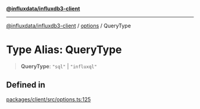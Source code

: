 [**@influxdata/influxdb3-client**](../../index.md)

***

[@influxdata/influxdb3-client](../../modules.md) / [options](../index.md) / QueryType

# Type Alias: QueryType

> **QueryType**: `"sql"` \| `"influxql"`

## Defined in

[packages/client/src/options.ts:125](https://github.com/InfluxCommunity/influxdb3-js/blob/6328be2232de5032f7226e569b6b0154d8900f73/packages/client/src/options.ts#L125)

